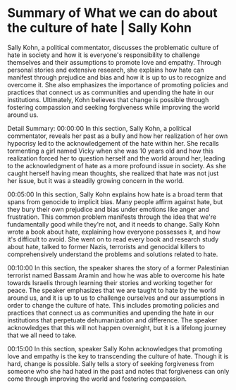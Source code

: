 # Summary of What we can do about the culture of hate | Sally Kohn

Sally Kohn, a political commentator, discusses the problematic culture of hate in society and how it is everyone's responsibility to challenge themselves and their assumptions to promote love and empathy. Through personal stories and extensive research, she explains how hate can manifest through prejudice and bias and how it is up to us to recognize and overcome it. She also emphasizes the importance of promoting policies and practices that connect us as communities and upending the hate in our institutions. Ultimately, Kohn believes that change is possible through fostering compassion and seeking forgiveness while improving the world around us.

Detail Summary: 
00:00:00
In this section, Sally Kohn, a political commentator, reveals her past as a bully and how her realization of her own hypocrisy led to the acknowledgement of the hate within her. She recalls tormenting a girl named Vicky when she was 10 years old and how this realization forced her to question herself and the world around her, leading to the acknowledgment of hate as a more profound issue in society. As she caught herself having mean thoughts, she realized that hate was not just her issue, but it was a steadily growing concern in the world.

00:05:00
In this section, Sally Kohn explains how hate is a broad term that spans from genocide to implicit bias. Many people affirm against hate, but they bury their own prejudice and bias under emotions like anger and frustration. This common problem manifests through the idea that we're fundamentally good while they're not, and it needs to change. Sally Kohn wrote a book about hate, explaining how everyone possesses it, and how it's difficult to avoid. She went on to read every book and research study about hate, talked to former Nazis, terrorists and genocidal killers to comprehensively understand the problems and solutions related to hate.

00:10:00
In this section, the speaker shares the story of a former Palestinian terrorist named Bassam Aramin and how he was able to overcome his hate towards Israelis through learning their stories and working together for peace. The speaker emphasizes that we are taught to hate by the world around us, and it is up to us to challenge ourselves and our assumptions in order to change the culture of hate. This includes promoting policies and practices that connect us as communities and upending the hate in our institutions that perpetuate dehumanization and difference. The speaker acknowledges that this will not happen overnight, but it is a lifelong journey that we all need to take.

00:15:00
In this section, speaker Sally Kohn acknowledges that promoting love and empathy is the key to transcending the culture of hate. Though it is hard, change is possible. Sally tells a story of seeking forgiveness from someone who she had hated in the past and notes that forgiveness can only come through improving the world and fostering compassion.

